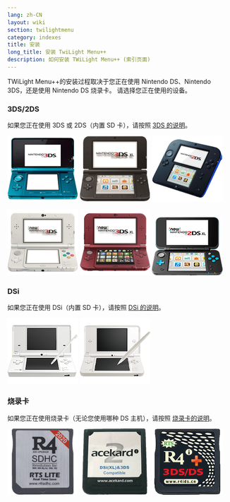 ```yaml
---
lang: zh-CN
layout: wiki
section: twilightmenu
category: indexes
title: 安装
long_title: 安装 TwiLight Menu++
description: 如何安装 TWiLight Menu++ (索引页面)
---
```


TWiLight Menu++的安装过程取决于您正在使用 Nintendo DS、Nintendo 3DS，还是使用 Nintendo DS 烧录卡。 请选择您正在使用的设备。

### 3DS/2DS
如果您正在使用 3DS 或 2DS（内置 SD 卡），请按照 [3DS 的说明](installing-3ds)。

[![Nintendo 3DS](/assets/images/consoles/old3ds.png)](installing-3ds) [![Nintendo 3DS LL/XL](/assets/images/consoles/old3dsxl.png)](installing-3ds) [![Nintendo 2DS](/assets/images/consoles/2ds.png)](installing-3ds)

[![new Nintendo 3DS](/assets/images/consoles/new3ds.png)](installing-3ds) [![new Nintendo 3DS LL/XL](/assets/images/consoles/new3dsxl.png)](installing-3ds) [![new Nintendo 2DS LL/XL](/assets/images/consoles/new2dsxl.png)](installing-3ds)

### DSi
如果您正在使用 DSi（内置 SD 卡），请按照 [DSi 的说明](installing-dsi)。

[![Nintendo DSi](/assets/images/consoles/dsi.png)](installing-dsi) [![Nintendo DSi LL/XL](/assets/images/consoles/dsixl.png)](installing-dsi)

### 烧录卡
如果您正在使用烧录卡（无论您使用哪种 DS 主机），请按照 [烧录卡的说明](installing-flashcard)。

[![R4 烧录卡](/assets/images/consoles/r4isdhc.com.png)](installing-flashcard) [![Acekard2i 烧录卡](/assets/images/consoles/acekard2i.png)](installing-flashcard) [![R4i Gold 3DS Plus 烧录卡](/assets/images/consoles/r4igold3dsplus.png)](installing-flashcard)
